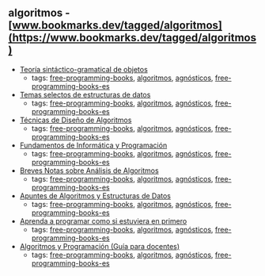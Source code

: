 algoritmos - [www.bookmarks.dev/tagged/algoritmos](https://www.bookmarks.dev/tagged/algoritmos)
---
* [Teoría sintáctico-gramatical de objetos](http://www.bubok.es/libros/219288/Teoria-sintacticogramatical-de-objetos)
    * tags: [free-programming-books](../tagged/free-programming-books.md), [algoritmos](../tagged/algoritmos.md), [agnósticos](../tagged/agnósticos.md), [free-programming-books-es](../tagged/free-programming-books-es.md)
* [Temas selectos de estructuras de datos](http://lya.fciencias.unam.mx/jloa/publicaciones/estructurasdeDatos.pdf)
    * tags: [free-programming-books](../tagged/free-programming-books.md), [algoritmos](../tagged/algoritmos.md), [agnósticos](../tagged/agnósticos.md), [free-programming-books-es](../tagged/free-programming-books-es.md)
* [Técnicas de Diseño de Algoritmos ](http://www.lcc.uma.es/~av/Libro/indice.html)
    * tags: [free-programming-books](../tagged/free-programming-books.md), [algoritmos](../tagged/algoritmos.md), [agnósticos](../tagged/agnósticos.md), [free-programming-books-es](../tagged/free-programming-books-es.md)
* [Fundamentos de Informática y Programación](http://robotica.uv.es/Libro/Indice.html)
    * tags: [free-programming-books](../tagged/free-programming-books.md), [algoritmos](../tagged/algoritmos.md), [agnósticos](../tagged/agnósticos.md), [free-programming-books-es](../tagged/free-programming-books-es.md)
* [Breves Notas sobre Análisis de Algoritmos](http://lya.fciencias.unam.mx/jloa/publicaciones/analisisdeAlgoritmos.pdf)
    * tags: [free-programming-books](../tagged/free-programming-books.md), [algoritmos](../tagged/algoritmos.md), [agnósticos](../tagged/agnósticos.md), [free-programming-books-es](../tagged/free-programming-books-es.md)
* [Apuntes de Algoritmos y Estructuras de Datos](https://146fd953-a-62cb3a1a-s-sites.googlegroups.com/site/prog3unlp/home/exp_algoritmos.pdf)
    * tags: [free-programming-books](../tagged/free-programming-books.md), [algoritmos](../tagged/algoritmos.md), [agnósticos](../tagged/agnósticos.md), [free-programming-books-es](../tagged/free-programming-books-es.md)
* [Aprenda a programar como si estuviera en primero](http://www1.ceit.es/asignaturas/Informat1/ayudainf/aprendainf/Programar/Programar.pdf)
    * tags: [free-programming-books](../tagged/free-programming-books.md), [algoritmos](../tagged/algoritmos.md), [agnósticos](../tagged/agnósticos.md), [free-programming-books-es](../tagged/free-programming-books-es.md)
* [Algoritmos y Programación (Guía para docentes)](http://www.eduteka.org/pdfdir/AlgoritmosProgramacion.pdf)
    * tags: [free-programming-books](../tagged/free-programming-books.md), [algoritmos](../tagged/algoritmos.md), [agnósticos](../tagged/agnósticos.md), [free-programming-books-es](../tagged/free-programming-books-es.md)
